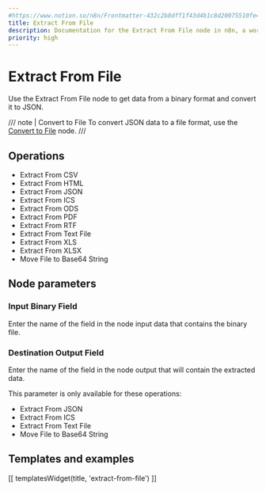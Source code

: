 ```yaml
---
#https://www.notion.so/n8n/Frontmatter-432c2b8dff1f43d4b1c8d20075510fe4
title: Extract From File
description: Documentation for the Extract From File node in n8n, a workflow automation platform. Includes guidance on usage, and links to examples.
priority: high
---
```


# Extract From File

Use the Extract From File node to get data from a binary format and convert it to JSON.

/// note | Convert to File
To convert JSON data to a file format, use the [Convert to File](/integrations/builtin/core-nodes/n8n-nodes-base.converttofile/) node.
///

## Operations

* Extract From CSV
* Extract From HTML
* Extract From JSON
* Extract From ICS
* Extract From ODS
* Extract From PDF
* Extract From RTF
* Extract From Text File
* Extract From XLS
* Extract From XLSX
* Move File to Base64 String

## Node parameters

### Input Binary Field

Enter the name of the field in the node input data that contains the binary file.

### Destination Output Field

Enter the name of the field in the node output that will contain the extracted data.

This parameter is only available for these operations:

* Extract From JSON
* Extract From ICS
* Extract From Text File
* Move File to Base64 String

## Templates and examples

<!-- see https://www.notion.so/n8n/Pull-in-templates-for-the-integrations-pages-37c716837b804d30a33b47475f6e3780 -->
[[ templatesWidget(title, 'extract-from-file') ]]
